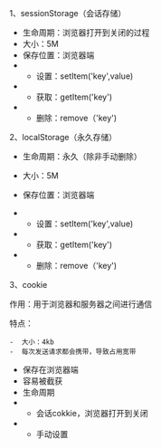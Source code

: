 1、sessionStorage（会话存储）

- 生命周期：浏览器打开到关闭的过程
- 大小：5M
- 保存位置：浏览器端
- - 设置：setItem('key',value)
- - 获取：getItem('key')
- - 删除：remove（'key')











2、localStorage（永久存储）

- 生命周期：永久（除非手动删除）
- 大小：5M
- 保存位置：浏览器端

- - 设置：setItem('key',value)
- - 获取：getItem('key')
- - 删除：remove（'key')











3、cookie

作用：用于浏览器和服务器之间进行通信

特点：

	-  大小：4kb
	-  每次发送请求都会携带，导致占用宽带

- 保存在浏览器端
- 容易被截获
- 生命周期
- - 会话cokkie，浏览器打开到关闭
- - 手动设置



